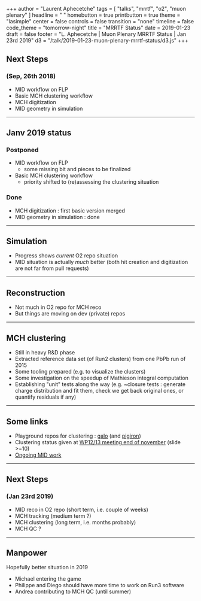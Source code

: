 +++
author = "Laurent Aphecetche"
tags = [ "talks", "mrrtf", "o2", "muon plenary" ]
headline = " "
homebutton = true
printbutton = true
theme = "lasimple"
center = false
controls = false
transition = "none"
timeline = false
code_theme = "tomorrow-night"
title = "MRRTF Status"
date = 2019-01-23
draft = false
footer = "L. Aphecetche | Muon Plenary MRRTF Status | Jan 23rd 2019"
d3 = "/talk/2019-01-23-muon-plenary-mrrtf-status/d3.js"
+++

## Next Steps
### (Sep, 26th 2018)


- MID workflow on FLP
- Basic MCH clustering workflow
- MCH digitization
- MID geometry in simulation

---
## Janv 2019 status

### Postponed
- MID workflow on FLP 
    - some missing bit and pieces to be finalized
- Basic MCH clustering workflow
    - priority shifted to (re)assessing the clustering situation

### Done
- MCH digitization : first basic version merged
- MID geometry in simulation : done

---

## Simulation

<div id="simulation-d3"></div>
<!-- .slide: data-state="d3" -->

- Progress shows _current_ O2 repo situation
- MID situation is actually _much_ better (both hit creation and digitization
 are not far from pull requests)
---

## Reconstruction

<div id="reconstruction-d3"></div>
<!-- .slide: data-state="d3" -->

- Not much in O2 repo for MCH reco
- But things are moving on dev (private) repos

---

## MCH clustering

- Still in heavy R&D phase
- Extracted reference data set (of Run2 clusters) from one PbPb run of 2015
- Some tooling prepared (e.g. to visualize the clusters)
- Some investigation on the speedup of Mathieson integral computation
- Establishing "unit" tests along the way (e.g. ~closure tests : generate charge distribution and fit them, check we get back original ones, or quantify residuals if any)

---

## Some links

- Playground repos for clustering : [galo](https://github.com/aphecetche/galo) (and [pigiron](https://github.com/aphecetche/pigiron))
- Clustering status given at [WP12/13 meeting end of november](https://indico.cern.ch/event/773211/) (slide >=10)
- [Ongoing MID work](https://github.com/dstocco/AliceO2/tree/midSimulation)

---

## Next Steps
### (Jan 23rd 2019)

- MID reco in O2 repo (short term, i.e. couple of weeks)
- MCH tracking (medium term ?)
- MCH clustering (long term, i.e. months probably)
- MCH QC ?

---

## Manpower

Hopefully better situation in 2019

- Michael entering the game 
- Philippe and Diego should have more time to work on Run3 software
- Andrea contributing to MCH QC (until summer)
